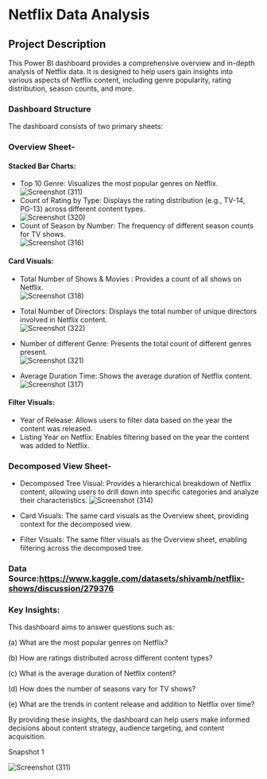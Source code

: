 # Netflix Data Analysis
## Project Description

This Power BI dashboard provides a comprehensive overview and in-depth analysis of Netflix data. It is designed to help users gain insights into various aspects of Netflix content, including genre popularity, rating distribution, season counts, and more.

### Dashboard Structure
The dashboard consists of two primary sheets:

### Overview Sheet-
#### Stacked Bar Charts:
- Top 10 Genre: Visualizes the most popular genres on Netflix.<br>
![Screenshot (311)](https://github.com/user-attachments/assets/6959ac2d-8419-4ce6-bb31-7c65a84bd924)<br>
- Count of Rating by Type: Displays the rating distribution (e.g., TV-14, PG-13) across different content types.<br>
![Screenshot (320)](https://github.com/user-attachments/assets/85587ee6-05ea-4fc9-9e53-4ff702a29bc7)<br>
- Count of Season by Number: The frequency of different season counts for TV shows.<br>
![Screenshot (316)](https://github.com/user-attachments/assets/a884e55b-df6f-485e-91ff-7a4fc0234229)<br>

#### Card Visuals:
- Total Number of Shows & Movies : Provides a count of all shows on Netflix.<br>
![Screenshot (318)](https://github.com/user-attachments/assets/c8ac8f99-d61e-4b3d-8c21-4372c8587d6e)
- Total Number of Directors: Displays the total number of unique directors involved in Netflix content.<br>
![Screenshot (322)](https://github.com/user-attachments/assets/ad24b491-80b8-4272-b76b-35b69af9e0e2)

- Number of different Genre: Presents the total count of different genres present.<br>
![Screenshot (321)](https://github.com/user-attachments/assets/df1b3d32-0cee-4eb8-a6c7-f28a9ab6c89d)


- Average Duration Time: Shows the average duration of Netflix content.<br>
![Screenshot (317)](https://github.com/user-attachments/assets/cf4f8a50-c8bb-414d-9a05-5e44a21e3270)

#### Filter Visuals:
- Year of Release: Allows users to filter data based on the year the content was released.
- Listing Year on Netflix: Enables filtering based on the year the content was added to Netflix.

### Decomposed View Sheet-
- Decomposed Tree Visual: Provides a hierarchical breakdown of Netflix content, allowing users to drill down into specific categories and analyze their characteristics.
![Screenshot (314)](https://github.com/user-attachments/assets/cb1cab0e-6716-458d-973a-d0f45aa7eb97)


- Card Visuals: The same card visuals as the Overview sheet, providing context for the decomposed view.

- Filter Visuals: The same filter visuals as the Overview sheet, enabling filtering across the decomposed tree.

### Data Source:https://www.kaggle.com/datasets/shivamb/netflix-shows/discussion/279376

### Key Insights:

This dashboard aims to answer questions such as:

(a) What are the most popular genres on Netflix?

(b) How are ratings distributed across different content types?

(c) What is the average duration of Netflix content?

(d) How does the number of seasons vary for TV shows?

(e) What are the trends in content release and addition to Netflix over time?

By providing these insights, the dashboard can help users make informed decisions about content strategy, audience targeting, and content acquisition.

Snapshot 1

![Screenshot (311)](https://github.com/user-attachments/assets/d7db5d1b-f1bb-42b1-952c-2f98e3a1ad26)





